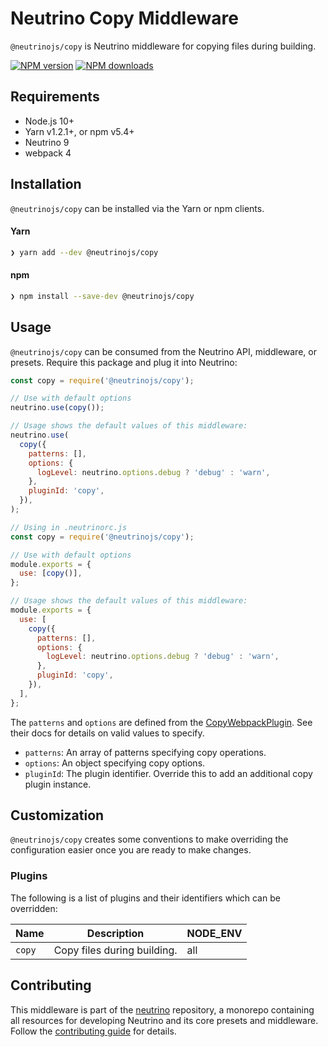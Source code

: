 # Neutrino Copy Middleware

`@neutrinojs/copy` is Neutrino middleware for copying files during building.

[![NPM version][npm-image]][npm-url] [![NPM downloads][npm-downloads]][npm-url]

## Requirements

- Node.js 10+
- Yarn v1.2.1+, or npm v5.4+
- Neutrino 9
- webpack 4

## Installation

`@neutrinojs/copy` can be installed via the Yarn or npm clients.

#### Yarn

```bash
❯ yarn add --dev @neutrinojs/copy
```

#### npm

```bash
❯ npm install --save-dev @neutrinojs/copy
```

## Usage

`@neutrinojs/copy` can be consumed from the Neutrino API, middleware, or
presets. Require this package and plug it into Neutrino:

```js
const copy = require('@neutrinojs/copy');

// Use with default options
neutrino.use(copy());

// Usage shows the default values of this middleware:
neutrino.use(
  copy({
    patterns: [],
    options: {
      logLevel: neutrino.options.debug ? 'debug' : 'warn',
    },
    pluginId: 'copy',
  }),
);
```

```js
// Using in .neutrinorc.js
const copy = require('@neutrinojs/copy');

// Use with default options
module.exports = {
  use: [copy()],
};

// Usage shows the default values of this middleware:
module.exports = {
  use: [
    copy({
      patterns: [],
      options: {
        logLevel: neutrino.options.debug ? 'debug' : 'warn',
      },
      pluginId: 'copy',
    }),
  ],
};
```

The `patterns` and `options` are defined from the
[CopyWebpackPlugin](https://github.com/kevlened/copy-webpack-plugin). See their
docs for details on valid values to specify.

- `patterns`: An array of patterns specifying copy operations.
- `options`: An object specifying copy options.
- `pluginId`: The plugin identifier. Override this to add an additional copy
  plugin instance.

## Customization

`@neutrinojs/copy` creates some conventions to make overriding the configuration
easier once you are ready to make changes.

### Plugins

The following is a list of plugins and their identifiers which can be
overridden:

| Name   | Description                 | NODE_ENV |
| ------ | --------------------------- | -------- |
| `copy` | Copy files during building. | all      |

## Contributing

This middleware is part of the
[neutrino](https://github.com/neutrinojs/neutrino) repository, a monorepo
containing all resources for developing Neutrino and its core presets and
middleware. Follow the
[contributing guide](https://neutrinojs.org/contributing/) for details.

[npm-image]: https://img.shields.io/npm/v/@neutrinojs/copy.svg
[npm-downloads]: https://img.shields.io/npm/dt/@neutrinojs/copy.svg
[npm-url]: https://www.npmjs.com/package/@neutrinojs/copy
